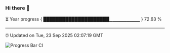 ### Hi there 👋

⏳ Year progress { █████████████████████▁▁▁▁▁▁▁▁▁ } 72.63 %

---

⏰ Updated on Tue, 23 Sep 2025 02:07:19 GMT

![Progress Bar CI](https://github.com/IshwaranRudhara/GIT-ACTION/workflows/Progress%20Bar%20CI/badge.svg)
